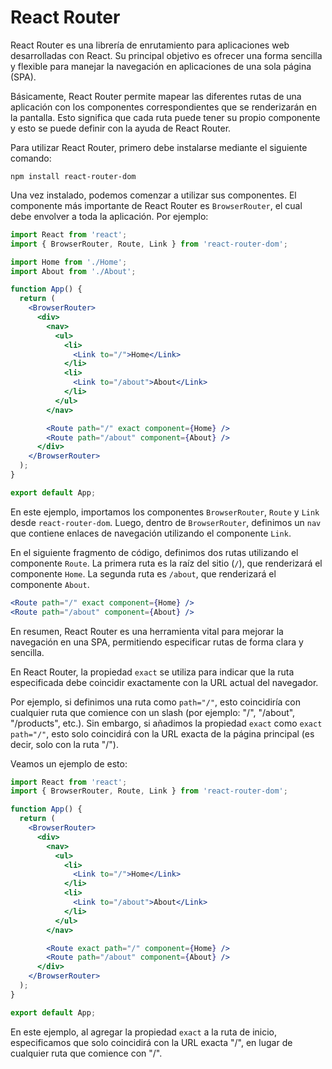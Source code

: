 # React Router

React Router es una librería de enrutamiento para aplicaciones web desarrolladas con React. Su principal objetivo es ofrecer una forma sencilla y flexible para manejar la navegación en aplicaciones de una sola página (SPA).

Básicamente, React Router permite mapear las diferentes rutas de una aplicación con los componentes correspondientes que se renderizarán en la pantalla. Esto significa que cada ruta puede tener su propio componente y esto se puede definir con la ayuda de React Router.

Para utilizar React Router, primero debe instalarse mediante el siguiente comando:

```
npm install react-router-dom
```

Una vez instalado, podemos comenzar a utilizar sus componentes. El componente más importante de React Router es `BrowserRouter`, el cual debe envolver a toda la aplicación. Por ejemplo:

```jsx
import React from 'react';
import { BrowserRouter, Route, Link } from 'react-router-dom';

import Home from './Home';
import About from './About';

function App() {
  return (
    <BrowserRouter>
      <div>
        <nav>
          <ul>
            <li>
              <Link to="/">Home</Link>
            </li>
            <li>
              <Link to="/about">About</Link>
            </li>
          </ul>
        </nav>

        <Route path="/" exact component={Home} />
        <Route path="/about" component={About} />
      </div>
    </BrowserRouter>
  );
}

export default App;
```

En este ejemplo, importamos los componentes `BrowserRouter`, `Route` y `Link` desde `react-router-dom`. Luego, dentro de `BrowserRouter`, definimos un `nav` que contiene enlaces de navegación utilizando el componente `Link`.

En el siguiente fragmento de código, definimos dos rutas utilizando el componente `Route`. La primera ruta es la raíz del sitio (`/`), que renderizará el componente `Home`. La segunda ruta es `/about`, que renderizará el componente `About`.

```jsx
<Route path="/" exact component={Home} />
<Route path="/about" component={About} />
```

En resumen, React Router es una herramienta vital para mejorar la navegación en una SPA, permitiendo especificar rutas de forma clara y sencilla.

En React Router, la propiedad `exact` se utiliza para indicar que la ruta especificada debe coincidir exactamente con la URL actual del navegador.

Por ejemplo, si definimos una ruta como `path="/"`, esto coincidiría con cualquier ruta que comience con un slash (por ejemplo: "/", "/about", "/products", etc.). Sin embargo, si añadimos la propiedad `exact` como `exact path="/"`, esto solo coincidirá con la URL exacta de la página principal (es decir, solo con la ruta "/").

Veamos un ejemplo de esto:

```jsx
import React from 'react';
import { BrowserRouter, Route, Link } from 'react-router-dom';

function App() {
  return (
    <BrowserRouter>
      <div>
        <nav>
          <ul>
            <li>
              <Link to="/">Home</Link>
            </li>
            <li>
              <Link to="/about">About</Link>
            </li>
          </ul>
        </nav>

        <Route exact path="/" component={Home} />
        <Route path="/about" component={About} />
      </div>
    </BrowserRouter>
  );
}

export default App;
```

En este ejemplo, al agregar la propiedad `exact` a la ruta de inicio, especificamos que solo coincidirá con la URL exacta "/", en lugar de cualquier ruta que comience con "/".